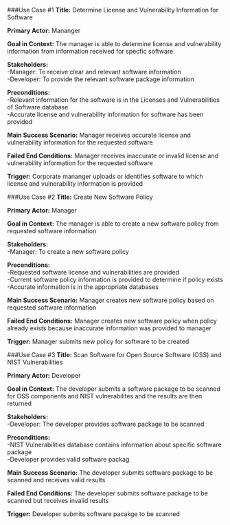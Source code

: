 ###Use Case #1
**Title:** Determine License and Vulnerability Information for Software 

**Primary Actor:** Mananger  

**Goal in Context:**  The manager is able to determine license and vulnerability information from information received for specfic software.

**Stakeholders:**  
-Manager: To receive clear and relevant software information   
-Developer: To provide the relevant software package information  

**Preconditions:**  
-Relevant information for the software is in the Licenses and Vulnerabilities of Software database  
-Accurate license and vulnerability information for software has been provided 

**Main Success Scenario:** Manager receives accurate license and vulnerability information for the requested software

**Failed End Conditions:** Manager receives inaccurate or invalid license and vulnerability information for the requested software

**Trigger:** Corporate mananger uploads or identifies software to which license and vulnerability information is provided


###Use Case #2
**Title:** Create New Software Policy 

**Primary Actor:** Manager  

**Goal in Context:** The manager is able to create a new software policy from requested software information 

**Stakeholders:**  
-Manager: To create a new software policy   

**Preconditions:**  
-Requested software license and vulnerabilities are provided  
-Current software policy information is provided to determine if policy exists  
-Accurate information is in the appropriate databases  

**Main Success Scenario:** Manager creates new software policy based on requested software information

**Failed End Conditions:** Manager creates new software policy when policy already exists because inaccurate information was provided to manager

**Trigger:** Manager submits new policy for software to be created


###Use Case #3
**Title:** Scan Software for Open Source Software (OSS) and NIST Vulnerabilities 

**Primary Actor:** Developer  

**Goal in Context:** The developer submits a software package to be scanned for OSS components and NIST vulnerabilites and the results are then returned 

**Stakeholders:**  
-Developer: The developer provides software package to be scanned  

**Preconditions:**  
-NIST Vulnerabilities database contains information about specific software package  
-Developer provides valid software packag

**Main Success Scenario:** The developer submits software package to be scanned and receives valid results

**Failed End Conditions:** The developer submits software package to be scanned but receives invalid results

**Trigger:** Developer submits software pacakge to be scanned
